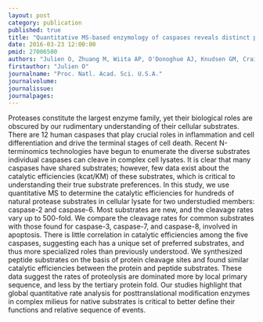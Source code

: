 ```yaml
---
layout: post
category: publication
published: true
title: "Quantitative MS-based enzymology of caspases reveals distinct protein substrate specificities, hierarchies, and cellular roles."
date: 2016-03-23 12:00:00
pmid: 27006500
authors: "Julien O, Zhuang M, Wiita AP, O'Donoghue AJ, Knudsen GM, Craik CS, Wells JA"
firstauthor: "Julien O"
journalname: "Proc. Natl. Acad. Sci. U.S.A."
journalvolume: 
journalissue: 
journalpages: 
---
```


Proteases constitute the largest enzyme family, yet their biological roles are obscured by our rudimentary understanding of their cellular substrates. There are 12 human caspases that play crucial roles in inflammation and cell differentiation and drive the terminal stages of cell death. Recent N-terminomics technologies have begun to enumerate the diverse substrates individual caspases can cleave in complex cell lysates. It is clear that many caspases have shared substrates; however, few data exist about the catalytic efficiencies (kcat/KM) of these substrates, which is critical to understanding their true substrate preferences. In this study, we use quantitative MS to determine the catalytic efficiencies for hundreds of natural protease substrates in cellular lysate for two understudied members: caspase-2 and caspase-6. Most substrates are new, and the cleavage rates vary up to 500-fold. We compare the cleavage rates for common substrates with those found for caspase-3, caspase-7, and caspase-8, involved in apoptosis. There is little correlation in catalytic efficiencies among the five caspases, suggesting each has a unique set of preferred substrates, and thus more specialized roles than previously understood. We synthesized peptide substrates on the basis of protein cleavage sites and found similar catalytic efficiencies between the protein and peptide substrates. These data suggest the rates of proteolysis are dominated more by local primary sequence, and less by the tertiary protein fold. Our studies highlight that global quantitative rate analysis for posttranslational modification enzymes in complex milieus for native substrates is critical to better define their functions and relative sequence of events.

